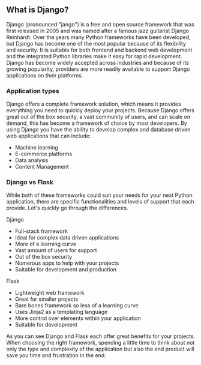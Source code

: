 ## What is Django?

Django (pronounced "jango") is a free and open source framework that was first released in 2005 and was named after a famous jazz guitarist Django Reinhardt. Over the years many Python frameworks have been developed, but Django has become one of the most popular because of its flexibility and security. It is suitable for both frontend and backend web development and the integrated Python libraries make it easy for rapid development. Django has become widely accepted across industries and because of its growing popularity, providers are more readily available to support Django applications on their platforms.

### Application types

Django offers a complete framework solution, which means it provides everything you need to quickly deploy your projects. Because Django offers great out of the box security, a vast community of users, and can scale on demand, this has become a framework of choice by most developers.  By using Django you have the ability to develop complex and database driven web applications that can include:
- Machine learning
- E-commerce platforms
- Data analysis
- Content Management

### Django vs Flask

While both of these frameworks could suit your needs for your next Python application, there are specific functionalities and levels of support that each provide. Let's quickly go through the differences.

Django
- Full-stack framework
- Ideal for complex data driven applications
- More of a learning curve
- Vast amount of users for support
- Out of the box security
- Numerous apps to help with your projects
- Suitable for development and production

Flask
- Lightweight web framework
- Great for smaller projects
- Bare bones framework so less of a learning curve 
- Uses Jinja2 as a templating language
- More control over elements within your application
- Suitable for development
        
As you can see Django and Flask each offer great benefits for your projects. When choosing the right framework, spending a little time to think about not only the type and complexity of the application but also the end product will save you time and frustration in the end.
